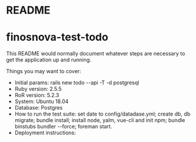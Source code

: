 # README
# finosnova-test-todo
This README would normally document whatever steps are necessary to get the
application up and running.

Things you may want to cover:
* Initial params: rails new todo --api -T -d postgresql
* Ruby version: 2.5.5
* RoR version: 5.2.3
* System: Ubuntu 18.04
* Database: Postgres
* How to run the test suite: set date to config/datadase.yml; create db, db migrate; bundle install; install node, yalm, vue-cli and init npm; bundle binstubs bundler --force; foreman start.
* Deployment instructions:

